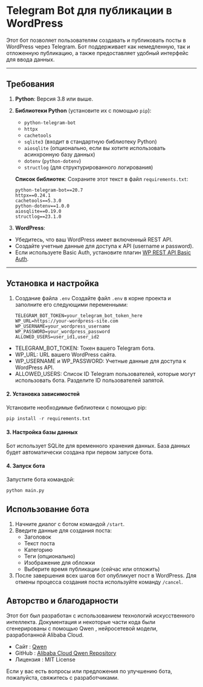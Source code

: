 # Telegram Bot для публикации в WordPress

Этот бот позволяет пользователям создавать и публиковать посты в WordPress через Telegram. Бот поддерживает как немедленную, так и отложенную публикацию, а также предоставляет удобный интерфейс для ввода данных.

---

## Требования

1. **Python**: Версия 3.8 или выше.
2. **Библиотеки Python** (установите их с помощью `pip`):
   - `python-telegram-bot`
   - `httpx`
   - `cachetools`
   - `sqlite3` (входит в стандартную библиотеку Python)
   - `aiosqlite` (опционально, если вы хотите использовать асинхронную базу данных)
   - `dotenv` (`python-dotenv`)
   - `structlog` (для структурированного логирования)

   **Список библиотек**:
   Сохраните этот текст в файл `requirements.txt`:
    ```env
    python-telegram-bot==20.7
    httpx==0.24.1
    cachetools==5.3.0
    python-dotenv==1.0.0
    aiosqlite==0.19.0
    structlog==23.1.0
    ```
3. **WordPress**:
- Убедитесь, что ваш WordPress имеет включенный REST API.
- Создайте учетные данные для доступа к API (username и password).
- Если используете Basic Auth, установите плагин [WP REST API Basic Auth](https://wordpress.org/plugins/rest-api-basic-auth/).
---

## Установка и настройка
1. Создание файла `.env`
Создайте файл `.env` в корне проекта и заполните его следующими переменными:

    ```env
    TELEGRAM_BOT_TOKEN=your_telegram_bot_token_here
    WP_URL=https://your-wordpress-site.com
    WP_USERNAME=your_wordpress_username
    WP_PASSWORD=your_wordpress_password
    ALLOWED_USERS=user_id1,user_id2
    ```
- TELEGRAM_BOT_TOKEN: Токен вашего Telegram бота.
- WP_URL: URL вашего WordPress сайта.
- WP_USERNAME и WP_PASSWORD: Учетные данные для доступа к WordPress API.
- ALLOWED_USERS: Список ID Telegram пользователей, которые могут использовать бота. Разделите ID пользователей запятой.

#### 2. Установка зависимостей
Установите необходимые библиотеки с помощью pip:
```python
pip install -r requirements.txt
```
#### 3. Настройка базы данных
Бот использует SQLite для временного хранения данных. База данных будет автоматически создана при первом запуске бота.

#### 4. Запуск бота
Запустите бота командой:
```python
python main.py
```

## Использование бота
1. Начните диалог с ботом командой `/start`.
2. Введите данные для создания поста:
    - Заголовок
    - Текст поста
    - Категорию
    - Теги (опционально)
    - Изображение для обложки
    - Выберите время публикации (сейчас или отложить)
3. После завершения всех шагов бот опубликует пост в WordPress.
Для отмены процесса создания поста используйте команду `/cancel`.

## Авторство и благодарности
Этот бот был разработан с использованием технологий искусственного интеллекта. Документация и некоторые части кода были сгенерированы с помощью Qwen , нейросетевой модели, разработанной Alibaba Cloud.
- Сайт : [Qwen](https://www.qwen.ai/?spm=5aebb161.2ef5001f.0.0.4a59c921c1Czmk)
- GitHub : [Alibaba Cloud Qwen Repository](https://github.com/alibaba/Qwen?spm=5aebb161.2ef5001f.0.0.4a59c921c1Czmk)
- Лицензия : MIT License

Если у вас есть вопросы или предложения по улучшению бота, пожалуйста, свяжитесь с разработчиками.